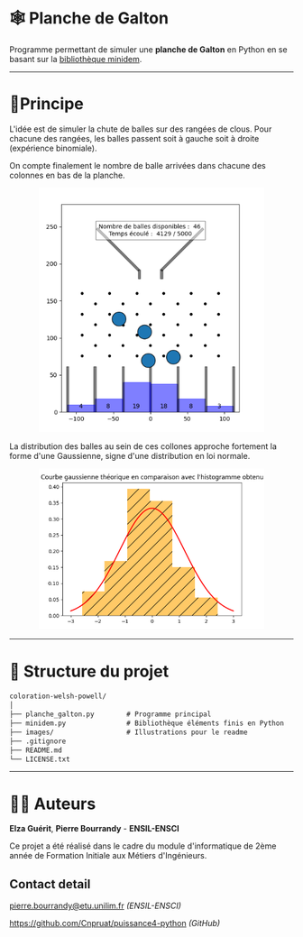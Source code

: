 # 🕸️ Planche de Galton

Programme permettant de simuler une **planche de Galton** en Python en se basant sur la [bibliothèque minidem](https://gitlab.com/damien.andre/learning-python-for-science/-/tree/master/script/dem).

 ---

# 🎯Principe 
L'idée est de simuler la chute de balles sur des rangées de clous. Pour chacune des rangées, les balles passent soit à gauche soit à droite (expérience binomiale).

On compte finalement le nombre de balle arrivées dans chacune des colonnes en bas de la planche.

<p align="center">
   <img src="images/running.png" alt="program running" width="400"/>
</p>

La distribution des balles au sein de ces collones approche fortement la forme d'une Gaussienne, signe d'une distribution en loi normale.  

<p align="center">
   <img src="images/result.png" alt="Gauss" width="400"/>
</p>

---

# 📁 Structure du projet

```
coloration-welsh-powell/
│
├── planche_galton.py        # Programme principal
├── minidem.py               # Bibliothèque éléments finis en Python
├── images/                  # Illustrations pour le readme
├── .gitignore
├── README.md
└── LICENSE.txt
```

---
# 👨‍🏭 Auteurs


**Elza Guérit**, **Pierre Bourrandy** - **ENSIL-ENSCI**

Ce projet a été réalisé dans le cadre du module d'informatique de 2ème année de Formation Initiale aux Métiers d'Ingénieurs. 

## Contact detail
pierre.bourrandy@etu.unilim.fr *(ENSIL-ENSCI)*

https://github.com/Cnpruat/puissance4-python *(GitHub)*

